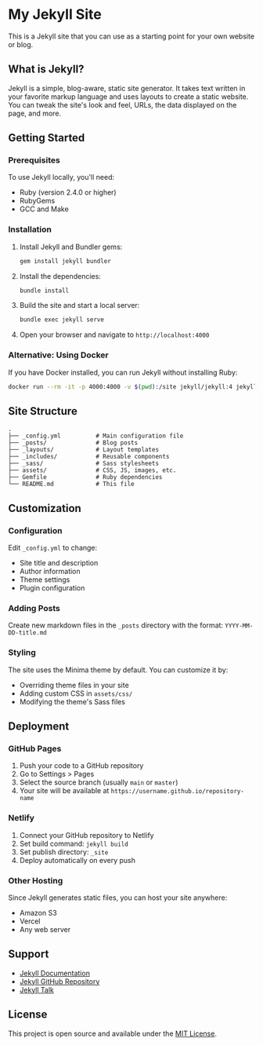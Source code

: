 # My Jekyll Site

This is a Jekyll site that you can use as a starting point for your own website or blog.

## What is Jekyll?

Jekyll is a simple, blog-aware, static site generator. It takes text written in your favorite markup language and uses layouts to create a static website. You can tweak the site's look and feel, URLs, the data displayed on the page, and more.

## Getting Started

### Prerequisites

To use Jekyll locally, you'll need:
- Ruby (version 2.4.0 or higher)
- RubyGems
- GCC and Make

### Installation

1. Install Jekyll and Bundler gems:
   ```bash
   gem install jekyll bundler
   ```

2. Install the dependencies:
   ```bash
   bundle install
   ```

3. Build the site and start a local server:
   ```bash
   bundle exec jekyll serve
   ```

4. Open your browser and navigate to `http://localhost:4000`

### Alternative: Using Docker

If you have Docker installed, you can run Jekyll without installing Ruby:

```bash
docker run --rm -it -p 4000:4000 -v $(pwd):/site jekyll/jekyll:4 jekyll serve --watch --force_polling
```

## Site Structure

```
.
├── _config.yml          # Main configuration file
├── _posts/              # Blog posts
├── _layouts/            # Layout templates
├── _includes/           # Reusable components
├── _sass/               # Sass stylesheets
├── assets/              # CSS, JS, images, etc.
├── Gemfile              # Ruby dependencies
└── README.md            # This file
```

## Customization

### Configuration

Edit `_config.yml` to change:
- Site title and description
- Author information
- Theme settings
- Plugin configuration

### Adding Posts

Create new markdown files in the `_posts` directory with the format:
`YYYY-MM-DD-title.md`

### Styling

The site uses the Minima theme by default. You can customize it by:
- Overriding theme files in your site
- Adding custom CSS in `assets/css/`
- Modifying the theme's Sass files

## Deployment

### GitHub Pages

1. Push your code to a GitHub repository
2. Go to Settings > Pages
3. Select the source branch (usually `main` or `master`)
4. Your site will be available at `https://username.github.io/repository-name`

### Netlify

1. Connect your GitHub repository to Netlify
2. Set build command: `jekyll build`
3. Set publish directory: `_site`
4. Deploy automatically on every push

### Other Hosting

Since Jekyll generates static files, you can host your site anywhere:
- Amazon S3
- Vercel
- Any web server

## Support

- [Jekyll Documentation](https://jekyllrb.com/docs/)
- [Jekyll GitHub Repository](https://github.com/jekyll/jekyll)
- [Jekyll Talk](https://talk.jekyllrb.com/)

## License

This project is open source and available under the [MIT License](LICENSE).